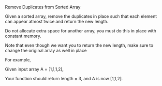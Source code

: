Remove Duplicates from Sorted Array

Given a sorted array, remove the duplicates in place such that each element can appear atmost twice and return the new length.

Do not allocate extra space for another array, you must do this in place with constant memory.

Note that even though we want you to return the new length, make sure to change the original array as well in place

For example,

Given input array A = [1,1,1,2],

Your function should return length = 3, and A is now [1,1,2].
